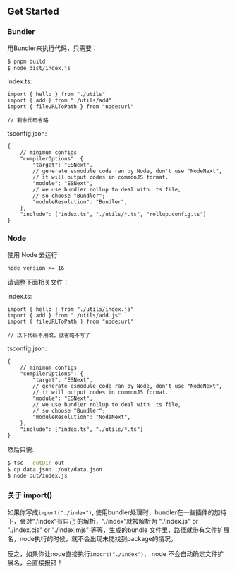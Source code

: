 ## Get Started 

### Bundler 
用Bundler来执行代码，只需要：
```sh 
$ pnpm build
$ node dist/index.js
```

index.ts:
```ts{.line-numbers} 
import { hello } from "./utils"
import { add } from "./utils/add"
import { fileURLToPath } from "node:url"

// 剩余代码省略
```

tsconfig.json:
```json{.line-numbers} 
{
    // minimum configs
    "compilerOptions": {
        "target": "ESNext",
        // generate esmodule code ran by Node, don't use "NodeNext",
        // it will output codes in commonJS format.
        "module": "ESNext",
        // we use bundler rollup to deal with .ts file,
        // so choose "Bundler";
        "moduleResolution": "Bundler",
    },
    "include": ["index.ts", "./utils/*.ts", "rollup.config.ts"]
}
```

### Node 
使用 Node 去运行

`node version >= 16`

请调整下面相关文件：

index.ts:
```ts{.line-numbers} 
import { hello } from "./utils/index.js"
import { add } from "./utils/add.js"
import { fileURLToPath } from "node:url"

// 以下代码不用改，就省略不写了
```

tsconfig.json:
```json{.line-numbers} 
{
    // minimum configs
    "compilerOptions": {
        "target": "ESNext",
        // generate esmodule code ran by Node, don't use "NodeNext",
        // it will output codes in commonJS format.
        "module": "ESNext",
        // we use bundler rollup to deal with .ts file,
        // so choose "Bundler";
        "moduleResolution": "NodeNext",
    },
    "include": ["index.ts", "./utils/*.ts"]
}
```

然后只需:
```sh 
$ tsc --outDir out
$ cp data.json ./out/data.json
$ node out/index.js
```

### 关于 import() 
如果你写成`import("./index")`, 使用bundler处理时，bundler在一些插件的加持下，会对“./index”有自己
的解析，“./index”就被解析为 "./index.js" or "./index.cjs" or "./index.mjs" 等等，生成的bundle
文件里，路径就带有文件扩展名，node执行的时候，就不会出现未能找到package的情况。

反之，如果你让node直接执行`import("./index")`， node 不会自动确定文件扩展名，会直接报错！

